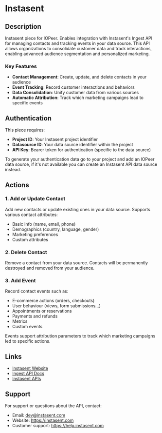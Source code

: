 # Instasent

## Description
Instasent piece for IOPeer. Enables integration with Instasent's Ingest API for managing contacts and tracking events in your data source. This API allows organizations to consolidate customer data and track interactions, enabling advanced audience segmentation and personalized marketing.

### Key Features
- **Contact Management**: Create, update, and delete contacts in your audience
- **Event Tracking**: Record customer interactions and behaviors
- **Data Consolidation**: Unify customer data from various sources
- **Automatic Attribution**: Track which marketing campaigns lead to specific events

## Authentication
This piece requires:
- **Project ID**: Your Instasent project identifier
- **Datasource ID**: Your data source identifier within the project
- **API Key**: Bearer token for authentication (specific to the data source)

To generate your authentication data go to your project and add an IOPeer data source, if it's not available you can create an Instasent API data source instead.

## Actions

### 1. Add or Update Contact
Add new contacts or update existing ones in your data source. Supports various contact attributes:
- Basic info (name, email, phone)
- Demographics (country, language, gender)
- Marketing preferences
- Custom attributes

### 2. Delete Contact
Remove a contact from your data source. Contacts will be permanently destroyed and removed from your audience.

### 3. Add Event
Record contact events such as:
- E-commerce actions (orders, checkouts)
- User behaviour (views, form submissions...)
- Appointments or reservations
- Payments and refunds
- Metrics
- Custom events

Events support attribution parameters to track which marketing campaigns led to specific actions.

## Links
- [Instasent Website](https://instasent.com)
- [Ingest API Docs](https://app.swaggerhub.com/apis-docs/Instasent/instasent-ingest_api/)
- [Instasent APIs](https://docs.instasent.com)

## Support
For support or questions about the API, contact:
- Email: dev@instasent.com
- Website: https://instasent.com
- Customer support: https://help.instasent.com
